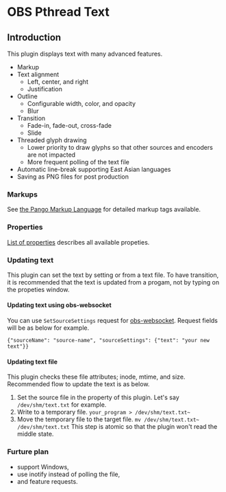 # OBS Pthread Text

## Introduction

This plugin displays text with many advanced features.

* Markup
* Text alignment
  * Left, center, and right
  * Justification
* Outline
  * Configurable width, color, and opacity
  * Blur
* Transition
  * Fade-in, fade-out, cross-fade
  * Slide
* Threaded glyph drawing
  * Lower priority to draw glyphs so that other sources and encoders are not impacted
  * More frequent polling of the text file
* Automatic line-break supporting East Asian languages
* Saving as PNG files for post production

### Markups

See [the Pango Markup Language](https://developer.gnome.org/pygtk/stable/pango-markup-language.html)
for detailed markup tags available.

### Properties

[List of properties](doc/properties.md) describes all available propeties.

### Updating text

This plugin can set the text by setting or from a text file.
To have transition, it is recommended that the text is updated from a progam, not by typing on the propeties window.

#### Updating text using obs-websocket

You can use `SetSourceSettings` request for [obs-websocket](https://github.com/Palakis/obs-websocket/).
Request fields will be as below for example.
```
{"sourceName": "source-name", "sourceSettings": {"text": "your new text"}}
```

#### Updating text file

This plugin checks these file attributes; inode, mtime, and size.
Recommended flow to update the text is as below.
1. Set the source file in the property of this plugin. Let's say ```/dev/shm/text.txt``` for example.
2. Write to a temporary file.
   ```your_program > /dev/shm/text.txt~```
3. Move the temporary file to the target file.
   ```mv /dev/shm/text.txt~ /dev/shm/text.txt```
   This step is atomic so that the plugin won't read the middle state.

### Furture plan

* support Windows,
* use inotify instead of polling the file,
* and feature requests.
